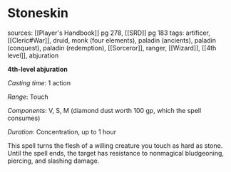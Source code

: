 # Stoneskin
sources: [[Player's Handbook]] pg 278, [[SRD]] pg 183
tags: artificer, [[Cleric#War]], druid, monk (four elements), paladin (ancients), paladin (conquest), paladin (redemption), [[Sorceror]], ranger, [[Wizard]], [[4th level]], abjuration

**4th-level abjuration**

*Casting time*: 1 action

*Range*: Touch

*Components*: V, S, M (diamond dust worth 100 gp, which the spell consumes)

*Duration*: Concentration, up to 1 hour

This spell turns the flesh of a willing creature you touch as hard as stone. Until the spell ends, the target has resistance to nonmagical bludgeoning, piercing, and slashing damage.
